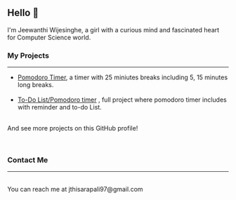  <h2>Hello 👋</h2>
 
 I'm Jeewanthi Wijesinghe, a girl with a curious mind and fascinated heart for Computer Science world.

<h3>My Projects</h3>
<hr><ul>
<li><a href="https://github.com/jthisarapali/To-Do-List-Timer">Pomodoro Timer</a>, a timer with 25 miniutes breaks including 5, 15  minutes long breaks.</li>
<br><li><a href="https://github.com/jthisarapali/To-Do-List-Timer">To-Do List/Pomodoro timer</a> , full project where pomodoro timer includes with reminder and to-do List.</li>
</ul>
<br>And see more projects on this GitHub profile!<br>

<br><h3>Contact Me</h3>
<hr>
<br>You can reach me at jthisarapali97@gmail.com

